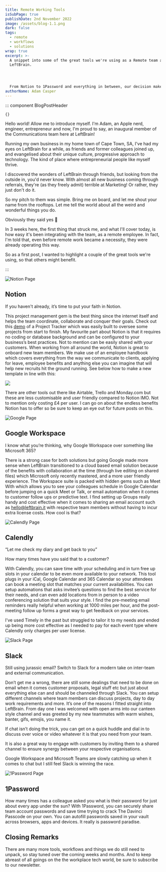 ```yaml
---
title: Remote Working Tools
isSubPage: true
publishDate: 2nd November 2022
image: /assets/blog-1.1.png
dark: false
tags:
  - remote
  - workflows
  - solutions
wrap: true
excerpt: >-
  A snippet into some of the great tools we're using as a Remote team at
  LeftBrain.




  From Notion to 1Password and everything in between, our decision makers have tried and tested the best of the lot in building a blue-sky tech stack.
authorName: Adam Casper
---
```

::: component BlogPostHeader
~~~
{}
~~~
Hello world! Allow me to introduce myself. I'm Adam, an Apple nerd, engineer, entrepreneur and now, I'm proud to say, an inaugural member of the Communications team here at LeftBrain!

Running my own business in my home town of Cape Town, SA, I've had my eyes on LeftBrain for a while, as friends and former colleagues joined up, and evangelised about their unique culture, progressive approach to technology. The kind of place where entrepreneurial people like myself thrive.

I discovered the wonders of LeftBrain through friends, but looking from the outside in, you'd never know. With almost all new business coming through referrals, they're (as they freely admit) terrible at Marketing! Or rather, they just don't do it.

So my pitch to them was simple. Bring me on board, and let me shout your name from the rooftops. Let me tell the world about all the weird and wonderful things you do.

Obviously they said yes 🙂

In 3 weeks here, the first thing that struck me, and what I'll cover today, is how easy it's been integrating with the team, as a remote employee. In fact, I'm told that, even before remote work became a necessity, they were already operating this way.

So as a first post, I wanted to highlight a couple of the great tools we're using, so that others might benefit.









:::

![Notion Page](/assets/notion-web-header.png "Notion")

## Notion

If you haven't already, it’s time to put your faith in Notion.

This project management gem is the best thing since the internet itself and helps the team coordinate, collaborate and conquer their goals. Check out this [demo](https://leftbrain.notion.site/ef47b055c5f24ebf8f4e20b7f81189f9?v=62f2621cc8aa4aaf879d53e81b1ebddd) of a Project Tracker which was easily built to oversee some projects from start to finish. My favourite part about Notion is that it requires no coding or database background and can be configured to your business’s best practices. Not to mention can be easily shared with your customers. When working from all around the world, Notion is great to onboard new team members. We make use of an employee handbook which covers everything from the way we communicate to clients, applying for leave, employee benefits and anything else you can imagine that will help new recruits hit the ground running. See below how to make a new template in line with this:

![](/assets/group-12.1png.png)

There are other tools out there like Airtable, Trello and Monday.com but these are less customisable and user friendly compared to Notion IMO. Not to mention only costing £4 per user. I can go on about the endless benefits Notion has to offer so be sure to keep an eye out for future posts on this.

![Google Page](/assets/google-workspace-header.png "Google Workspace")

## Google Workspace

I know what you’re thinking, why Google Workspace over something like Microsoft 365?

There is a strong case for both solutions but going Google made more sense when LeftBrain transitioned to a cloud based email solution because of the benefits with collaboration at the time (through live editing on shared files) which Microsoft only recently mastered, and a more user friendly experience. The Workspace suite is packed with hidden gems such as Meet With which allows you to see your colleagues schedule in Google Calendar before jumping on a quick Meet or Talk, or email automation when it comes to customer follow ups or predictive text. I find setting up Groups really handy and cost effective when it comes to sharing an email account such as hello@leftbrain.it with respective team members without having to incur extra license costs. How cool is that?

![Calendly Page](/assets/group-14.png "Calendly")

## Calendly

“Let me check my diary and get back to you”

How many times have you said that to a customer?

With Calendly, you can save time with your scheduling and in turn free up slots in your calendar to be even more available to your network. This tool plugs in your iCal, Google Calendar and 365 Calendar so your attendees can book a meeting slot that matches your current availabilities. You can setup automations that asks invitee’s questions to find the best service for their needs, and can even add locations from in person to a video conferencing solution that suits your style. I find the pre-meeting email reminders really helpful when working at 1000 miles per hour, and the post-meeting follow up forms a great way to get feedback on your services.

I've used Timely in the past but struggled to tailor it to my needs and ended up being more cost effective as I needed to pay for each event type where Calendly only charges per user license.

![Slack Page](/assets/slack-header-web.png "Slack")

## Slack

Still using jurassic email? Switch to Slack for a modern take on inter-team and external communication.

Don’t get me a wrong, there are still some dealings that need to be done on email when it comes customer proposals, legal stuff etc but just about everything else can and should be channeled through Slack. You can setup different channels where team members can discuss projects, day to day work requirements and more. It’s one of the reasons I fitted straight into LeftBrain. From day one I was welcomed with open arms into our canteen style channel and was greeted by my new teammates with warm wishes, banter, gifs, emojis, you name it.

If chat isn’t doing the trick, you can get on a quick huddle and dial in to discuss over voice or video whatever it is that you need from your team.

It is also a great way to engage with customers by inviting them to a shared channel to ensure synergy between your respective organisations.

Google Workspace and Microsoft Teams are slowly catching up when it comes to chat but I still feel Slack is winning the race.

![1Password Page](/assets/group-16.png "1Password")

## 1Password

How many times has a colleague asked you what is their password for just about every app under the sun? With 1Password, you can securely share team account passwords and save time trying to crack The Davinci Passcode on your own. You can autofill passwords saved in your vault across browsers, apps and devices. It really is password paradise.

## Closing Remarks

There are many more tools, workflows and things we do still need to unpack, so stay tuned over the coming weeks and months. And to keep abreast of all goings on the the workplace tech world, be sure to subscribe to our newsletter.
